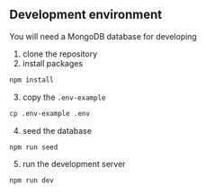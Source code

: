 ## Development environment

You will need a MongoDB database for developing

1. clone the repository
2. install packages

```bash
npm install
```

3. copy the `.env-example`

```bash
cp .env-example .env
```

4. seed the database

```bash
npm run seed
```

5. run the development server

```bash
npm run dev
```
